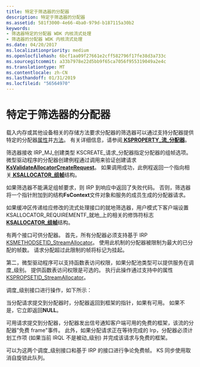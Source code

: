 ```yaml
---
title: 特定于筛选器的分配器
description: 特定于筛选器的分配器
ms.assetid: 581f3000-4e66-4ba0-979d-b187115a30b2
keywords:
- 筛选器特定的分配器 WDK 内核流式处理
- 筛选器的分配器 WDK 内核流式处理
ms.date: 04/20/2017
ms.localizationpriority: medium
ms.openlocfilehash: 6bcf1aa09f27661e2cff582796f17fe38d3a733c
ms.sourcegitcommit: a33b7978e22d5bb9f65ca7056f955319049a2e4c
ms.translationtype: MT
ms.contentlocale: zh-CN
ms.lasthandoff: 01/31/2019
ms.locfileid: "56564970"
---
```

# <a name="filter-specific-allocators"></a>特定于筛选器的分配器





载入内存或其他设备相关的存储方法要求分配器的筛选器可以通过支持分配器提供特定的分配器[属性](https://msdn.microsoft.com/library/windows/hardware/ff566592)并[方法](https://msdn.microsoft.com/library/windows/hardware/ff563406)。 有关详细信息，请参阅[ **KSPROPERTY\_流\_分配器**](https://msdn.microsoft.com/library/windows/hardware/ff565684)。

筛选器接收 IRP\_MJ\_创建类型 KSCREATE\_请求\_分配器指定分配器的组帧选项。 微型驱动程序的分配器创建例程通过调用来验证创建请求[ **KsValidateAllocatorCreateRequest**](https://msdn.microsoft.com/library/windows/hardware/ff567219)。 如果调用成功，此例程返回一个指向相关[ **KSALLOCATOR\_组帧**](https://msdn.microsoft.com/library/windows/hardware/ff560979)结构。

如果筛选器不能满足组帧要求，则 IRP 到响应中返回了失败代码。 否则，筛选器将一个指针附加到的结构**FsContext**文件对象和服务的成员生成的分配器请求。

如果缓冲区传递给应修改的流式处理接口的就地筛选器，用户模式下客户端设置 KSALLOCATOR\_REQUIREMENTF\_就地\_上的相关的修饰符标志[ **KSALLOCATOR\_组帧**](https://msdn.microsoft.com/library/windows/hardware/ff560979)结构。

有两个接口可供分配器。 首先，所有分配器必须支持基于 IRP [KSMETHODSETID\_StreamAllocator](https://msdn.microsoft.com/library/windows/hardware/ff563406)。 使用此机制的分配器被限制为最大的已分配的帧数。 请求分配超过此限制的帧将标记为挂起。

第二，微型驱动程序可以支持函数表访问权限，如果分配池类型可以提供服务在调度\_级别。 提供函数表访问权限是可选的。 执行此操作通过支持中的属性[KSPROPSETID\_StreamAllocator](https://msdn.microsoft.com/library/windows/hardware/ff566592)。

调度\_级别接口进行操作，如下所示：

当分配请求提交到分配器时，分配器返回到框架的指针，如果有可用。 如果不是，它立即返回**NULL**。

可用请求提交到分配器，分配器发出信号通知客户端可用的免费的框架，该流的分配器"免费 frame"事件。 此外，如果分配请求正在等待完成的 Irp，分配器必须计划工作项 (如果当前 IRQL 不是被动\_级别) 并完成该请求与免费的框架。

可以为这两个调度\_级别接口和基于 IRP 的接口进行争论免费帧。 KS 同步使用取消自旋锁此队列。

 

 




